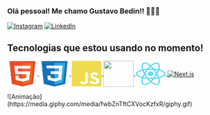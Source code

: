 ### Olá pessoal! Me chamo Gustavo Bedin!! 🚀🚀🚀 
[![Instagram](https://img.shields.io/badge/Instagram-E4405F?style=for-the-badge&logo=instagram&logoColor=white)](https://instagram.com/gustavo.bedin)
[![LinkedIn](https://img.shields.io/badge/linkedin-836FFF?style=for-the-badge&logo=linkedin&logoColor=white)](https://www.linkedin.com/in/gustavobedin/)



## Tecnologias que estou usando no momento!
<div style="display: inline_block">
  <a href="https://github.com/gutobedin">
    <img align="center" height="60" width="70" src="https://raw.githubusercontent.com/devicons/devicon/master/icons/html5/html5-original.svg">
    <img align="center" height="60" width="70" src="https://raw.githubusercontent.com/devicons/devicon/master/icons/css3/css3-original.svg">
    <img align="center" height="60" width="70" src="https://raw.githubusercontent.com/devicons/devicon/master/icons/javascript/javascript-plain.svg">
    <img align="center" height="60" width="70" src="https://cdn.jsdelivr.net/gh/devicons/devicon/icons/mysql/mysql-original.svg">
    <img align="center" height="60" width="70" src="https://raw.githubusercontent.com/devicons/devicon/master/icons/react/react-original.svg" alt="React Native" title="React Native">
    <img align="center" height="60" width="70" src="https://cdn.jsdelivr.net/gh/devicons/devicon/icons/nextjs/nextjs-original.svg" alt="Next.js" title="Next.js">
  </a>
</div>
<p />
<p />
![Animação](https://media.giphy.com/media/fwbZnTftCXVocKzfxR/giphy.gif)


